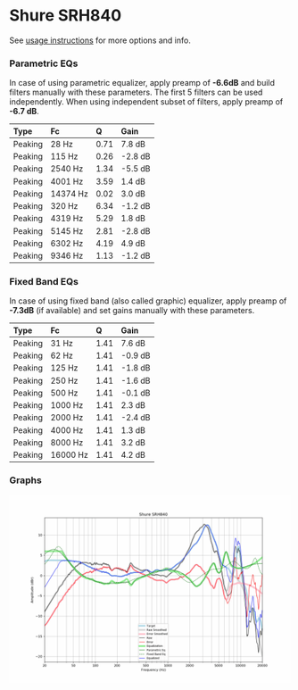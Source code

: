 # Shure SRH840
See [usage instructions](https://github.com/jaakkopasanen/AutoEq#usage) for more options and info.

### Parametric EQs
In case of using parametric equalizer, apply preamp of **-6.6dB** and build filters manually
with these parameters. The first 5 filters can be used independently.
When using independent subset of filters, apply preamp of **-6.7 dB**.

| Type    | Fc       |    Q | Gain    |
|:--------|:---------|:-----|:--------|
| Peaking | 28 Hz    | 0.71 | 7.8 dB  |
| Peaking | 115 Hz   | 0.26 | -2.8 dB |
| Peaking | 2540 Hz  | 1.34 | -5.5 dB |
| Peaking | 4001 Hz  | 3.59 | 1.4 dB  |
| Peaking | 14374 Hz | 0.02 | 3.0 dB  |
| Peaking | 320 Hz   | 6.34 | -1.2 dB |
| Peaking | 4319 Hz  | 5.29 | 1.8 dB  |
| Peaking | 5145 Hz  | 2.81 | -2.8 dB |
| Peaking | 6302 Hz  | 4.19 | 4.9 dB  |
| Peaking | 9346 Hz  | 1.13 | -1.2 dB |

### Fixed Band EQs
In case of using fixed band (also called graphic) equalizer, apply preamp of **-7.3dB**
(if available) and set gains manually with these parameters.

| Type    | Fc       |    Q | Gain    |
|:--------|:---------|:-----|:--------|
| Peaking | 31 Hz    | 1.41 | 7.6 dB  |
| Peaking | 62 Hz    | 1.41 | -0.9 dB |
| Peaking | 125 Hz   | 1.41 | -1.8 dB |
| Peaking | 250 Hz   | 1.41 | -1.6 dB |
| Peaking | 500 Hz   | 1.41 | -0.1 dB |
| Peaking | 1000 Hz  | 1.41 | 2.3 dB  |
| Peaking | 2000 Hz  | 1.41 | -2.4 dB |
| Peaking | 4000 Hz  | 1.41 | 1.3 dB  |
| Peaking | 8000 Hz  | 1.41 | 3.2 dB  |
| Peaking | 16000 Hz | 1.41 | 4.2 dB  |

### Graphs
![](./Shure%20SRH840.png)